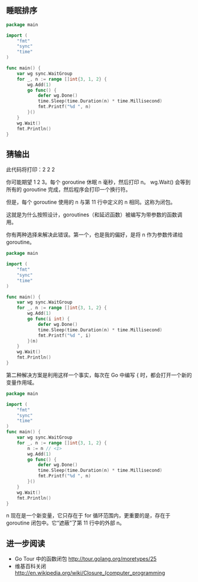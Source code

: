 ## 睡眠排序

```go
package main

import (
    "fmt"
    "sync"
    "time"
)

func main() {
    var wg sync.WaitGroup
    for _, n := range []int{3, 1, 2} {
        wg.Add(1)
        go func() {
            defer wg.Done()
            time.Sleep(time.Duration(n) * time.Millisecond)
            fmt.Printf("%d ", n)
        }()
    }
    wg.Wait()
    fmt.Println()
}
```

## 猜输出

此代码将打印：2 2 2


你可能期望 1 2 3。每个 goroutine 休眠 n 毫秒，然后打印 n。 wg.Wait() 会等到所有的 goroutine 完成，然后程序会打印一个换行符。

但是，每个 goroutine 使用的 n 与第 11 行中定义的 n 相同。这称为闭包。

这就是为什么按照设计，goroutines（和延迟函数）被编写为带参数的函数调用。

你有两种选择来解决此错误。第一个，也是我的偏好，是将 n 作为参数传递给 goroutine。

```go
package main

import (
    "fmt"
    "sync"
    "time"
)

func main() {
    var wg sync.WaitGroup
    for _, n := range []int{3, 1, 2} {
        wg.Add(1)
        go func(i int) {
            defer wg.Done()
            time.Sleep(time.Duration(n) * time.Millisecond)
            fmt.Printf("%d ", i)
        }(n)
    }
    wg.Wait()
    fmt.Println()
}
```

第二种解决方案是利用这样一个事实，每次在 Go 中编写 { 时，都会打开一个新的变量作用域。

```go
package main

import (
    "fmt"
    "sync"
    "time"
)
func main() {
    var wg sync.WaitGroup
    for _, n := range []int{3, 1, 2} {
        n := n // <1>
        wg.Add(1)
        go func() {
            defer wg.Done()
            time.Sleep(time.Duration(n) * time.Millisecond)
            fmt.Printf("%d ", n)
        }()
    }
    wg.Wait()
    fmt.Println()
}
```

n 现在是一个新变量，它只存在于 for 循环范围内，更重要的是，存在于 goroutine 闭包中。它“遮蔽”了第 11 行中的外部 n。

## 进一步阅读

- Go Tour 中的函数闭包
    http://tour.golang.org/moretypes/25
- 维基百科关闭
    http://en.wikipedia.org/wiki/Closure_(computer_programming